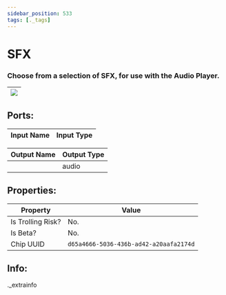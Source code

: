 ```yaml
---
sidebar_position: 533
tags: [._tags]
---
```


# SFX


### Choose from a selection of SFX, for use with the Audio Player.

| ![](https://images-ext-2.discordapp.net/external/MPmIaQzlEPmgGWlgi-WxBBXt0Bjv_zWPkg1y1f_sy3s/https/www.recroomcircuits.com/image/circuit/absolute-value?width=206&height=108) |
|-----|

## Ports:

| Input Name | Input Type |
|-----------|-----------|

| Output Name | Output Type |
|-----------|-----------|
|  | audio |

## Properties:

| Property  | Value |
|-------------------|-----------|
| Is Trolling Risk? | No. |
| Is Beta? | No. |
| Chip UUID | `d65a4666-5036-436b-ad42-a20aafa2174d` |

## Info:
._extrainfo